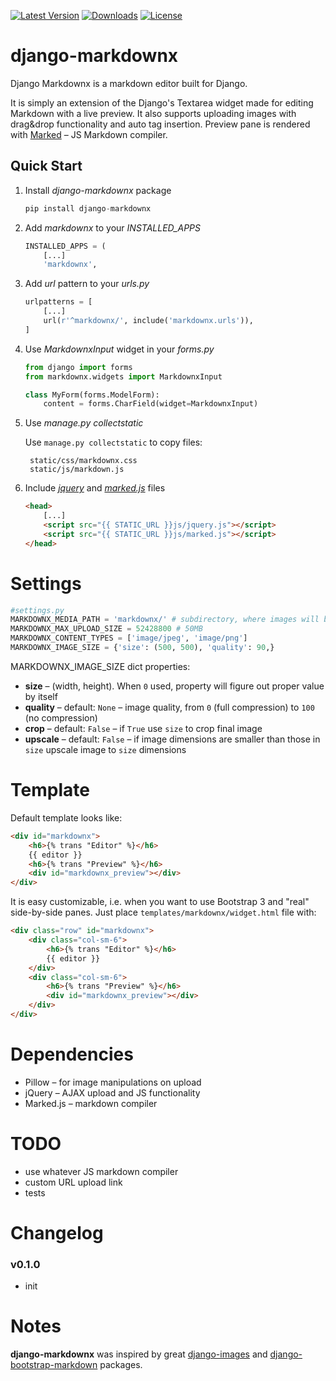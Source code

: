 [![Latest Version](https://pypip.in/v/django-markdownx/badge.png)](https://pypi.python.org/pypi/django-markdownx/)
[![Downloads](https://pypip.in/d/django-markdownx/badge.png?period=month)](https://pypi.python.org/pypi/django-markdownx/)
[![License](https://pypip.in/license/django-markdownx/badge.png)](https://pypi.python.org/pypi/django-markdownx/)

# django-markdownx

Django Markdownx is a markdown editor built for Django.

It is simply an extension of the Django's Textarea widget made for editing Markdown with a live preview. It also supports uploading images with drag&drop functionality and auto tag insertion. Preview pane is rendered with [Marked](https://github.com/chjj/marked) – JS Markdown compiler.

## Quick Start

1. Install *django-markdownx* package

	```python
	pip install django-markdownx
	```


1. Add *markdownx* to your *INSTALLED_APPS*

	```python
	INSTALLED_APPS = (
	    [...]
	    'markdownx',
	```
            
1. Add *url* pattern to your *urls.py*

	```python
	urlpatterns = [
	   	[...]
	    url(r'^markdownx/', include('markdownx.urls')),
	]
	```

1. Use *MarkdownxInput* widget in your *forms.py*

	```python
	from django import forms
	from markdownx.widgets import MarkdownxInput
	
	class MyForm(forms.ModelForm):
	   	content = forms.CharField(widget=MarkdownxInput)
	```
    	
1. Use *manage.py collectstatic*

	Use `manage.py collectstatic` to copy files:
	
		static/css/markdownx.css
		static/js/markdown.js

1. Include *[jquery](http://jquery.com)* and *[marked.js](https://github.com/chjj/marked)* files

	```html
	<head>
		[...]
		<script src="{{ STATIC_URL }}js/jquery.js"></script>
		<script src="{{ STATIC_URL }}js/marked.js"></script>
	</head>
	```
 	
    	
# Settings

```python
#settings.py
MARKDOWNX_MEDIA_PATH = 'markdownx/' # subdirectory, where images will be stored in MEDIA_ROOT folder
MARKDOWNX_MAX_UPLOAD_SIZE = 52428800 # 50MB
MARKDOWNX_CONTENT_TYPES = ['image/jpeg', 'image/png']
MARKDOWNX_IMAGE_SIZE = {'size': (500, 500), 'quality': 90,}
```

MARKDOWNX_IMAGE_SIZE dict properties:

* **size** – (width, height). When `0` used, property will figure out proper value by itself
* **quality** – default: `None` – image quality, from `0` (full compression) to `100` (no compression)
* **crop** – default: `False` – if `True` use `size` to crop final image
* **upscale** – default: `False` – if image dimensions are smaller than those in `size` upscale image to `size` dimensions

# Template

Default template looks like:

```html
<div id="markdownx">
    <h6>{% trans "Editor" %}</h6>
    {{ editor }}
    <h6>{% trans "Preview" %}</h6>
    <div id="markdownx_preview"></div>
</div>
```
	
It is easy customizable, i.e. when you want to use Bootstrap 3 and "real" side-by-side panes. Just place `templates/markdownx/widget.html` file with:

```html
<div class="row" id="markdownx">
    <div class="col-sm-6">
        <h6>{% trans "Editor" %}</h6>
        {{ editor }}
    </div>
    <div class="col-sm-6">
        <h6>{% trans "Preview" %}</h6>
        <div id="markdownx_preview"></div>
    </div>
</div>
```

# Dependencies

* Pillow – for image manipulations on upload
* jQuery – AJAX upload and JS functionality
* Marked.js – markdown compiler

# TODO

* use whatever JS markdown compiler
* custom URL upload link
* tests


# Changelog

### v0.1.0

* init

# Notes

**django-markdownx** was inspired by great [django-images](https://github.com/mirumee/django-images) and [django-bootstrap-markdown](http://thegoods.aj7may.com/django-bootstrap-markdown/) packages.